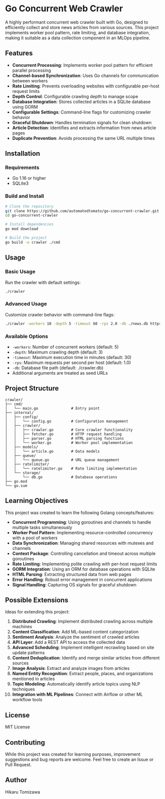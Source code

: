 # Go Concurrent Web Crawler

A highly performant concurrent web crawler built with Go, designed to efficiently collect and store news articles from various sources. This project implements worker pool pattern, rate limiting, and database integration, making it suitable as a data collection component in an MLOps pipeline.

## Features

- **Concurrent Processing**: Implements worker pool pattern for efficient parallel processing
- **Channel-based Synchronization**: Uses Go channels for communication between workers
- **Rate Limiting**: Prevents overloading websites with configurable per-host request limits
- **Depth Control**: Configurable crawling depth to manage scope
- **Database Integration**: Stores collected articles in a SQLite database using GORM
- **Configurable Settings**: Command-line flags for customizing crawler behavior
- **Graceful Shutdown**: Handles termination signals for clean shutdown
- **Article Detection**: Identifies and extracts information from news article pages
- **Duplicate Prevention**: Avoids processing the same URL multiple times

## Installation

### Requirements

- Go 1.16 or higher
- SQLite3

### Build and Install

```bash
# Clone the repository
git clone https://github.com/automatedtomato/go-concurrent-crawler.git
cd go-concurrent-crawler

# Install dependencies
go mod download

# Build the project
go build -o crawler ./cmd
```

## Usage

### Basic Usage

Run the crawler with default settings:

```bash
./crawler
```

### Advanced Usage

Customize crawler behavior with command-line flags:

```bash
./crawler -workers 10 -depth 5 -timeout 60 -rps 2.0 -db ./news.db https://example.com/news
```

### Available Options

- `-workers`: Number of concurrent workers (default: 5)
- `-depth`: Maximum crawling depth (default: 3)
- `-timeout`: Maximum execution time in minutes (default: 30)
- `-rps`: Maximum requests per second per host (default: 1.0)
- `-db`: Database file path (default: ./crawler.db)
- Additional arguments are treated as seed URLs

## Project Structure

```
crawler/
├── cmd/
│   └── main.go               # Entry point
├── internal/
│   ├── config/
│   │   └── config.go         # Configuration management
│   ├── crawler/
│   │   ├── crawler.go        # Core crawler functionality
│   │   ├── fetcher.go        # HTTP request handling
│   │   ├── parser.go         # HTML parsing functions
│   │   └── worker.go         # Worker pool implementation
│   ├── models/
│   │   └── article.go        # Data models
│   ├── queue/
│   │   └── queue.go          # URL queue management
│   ├── ratelimiter/
│   │   └── ratelimiter.go    # Rate limiting implementation
│   └── storage/
│       └── db.go             # Database operations
├── go.mod
└── go.sum
```

## Learning Objectives

This project was created to learn the following Golang concepts/features:

- **Concurrent Programming**: Using goroutines and channels to handle multiple tasks simultaneously
- **Worker Pool Pattern**: Implementing resource-controlled concurrency with a pool of workers
- **Data Synchronization**: Managing shared resources with mutexes and channels
- **Context Package**: Controlling cancellation and timeout across multiple goroutines
- **Rate Limiting**: Implementing polite crawling with per-host request limits
- **GORM Integration**: Using an ORM for database operations with SQLite
- **HTML Parsing**: Extracting structured data from web pages
- **Error Handling**: Robust error management in concurrent applications
- **Signal Handling**: Capturing OS signals for graceful shutdown

## Possible Extensions

Ideas for extending this project:

1. **Distributed Crawling**: Implement distributed crawling across multiple machines
2. **Content Classification**: Add ML-based content categorization
3. **Sentiment Analysis**: Analyze the sentiment of crawled articles
4. **API Layer**: Add a REST API to access the collected data
5. **Advanced Scheduling**: Implement intelligent recrawling based on site update patterns
6. **Content Deduplication**: Identify and merge similar articles from different sources
7. **Image Analysis**: Extract and analyze images from articles
8. **Named Entity Recognition**: Extract people, places, and organizations mentioned in articles
9. **Topic Modeling**: Automatically identify article topics using NLP techniques
10. **Integration with ML Pipelines**: Connect with Airflow or other ML workflow tools

## License

MIT License

## Contributing

While this project was created for learning purposes, improvement suggestions and bug reports are welcome. Feel free to create an Issue or Pull Request.

## Author

Hikaru Tomizawa
